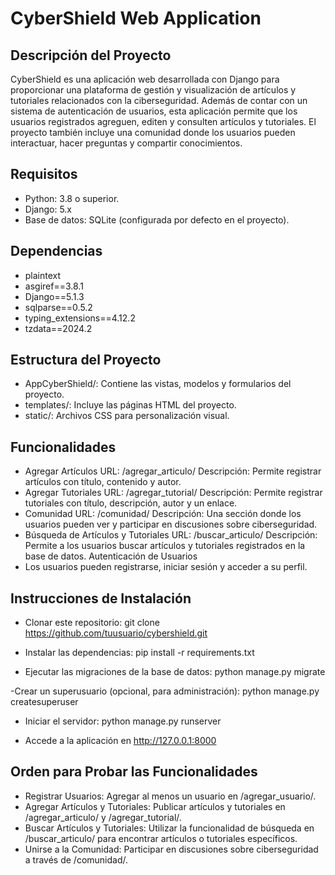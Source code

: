 # CyberShield Web Application

## Descripción del Proyecto
CyberShield es una aplicación web desarrollada con Django para proporcionar una plataforma de gestión y visualización de artículos y tutoriales relacionados con la ciberseguridad. Además de contar con un sistema de autenticación de usuarios, esta aplicación permite que los usuarios registrados agreguen, editen y consulten artículos y tutoriales. El proyecto también incluye una comunidad donde los usuarios pueden interactuar, hacer preguntas y compartir conocimientos.

## Requisitos
- Python: 3.8 o superior.
- Django: 5.x
- Base de datos: SQLite (configurada por defecto en el proyecto).

## Dependencias
- plaintext
- asgiref==3.8.1
- Django==5.1.3
- sqlparse==0.5.2
- typing_extensions==4.12.2
- tzdata==2024.2
## Estructura del Proyecto
- AppCyberShield/: Contiene las vistas, modelos y formularios del proyecto.
- templates/: Incluye las páginas HTML del proyecto.
- static/: Archivos CSS para personalización visual.
## Funcionalidades
- Agregar Artículos
URL: /agregar_articulo/
Descripción: Permite registrar artículos con título, contenido y autor.
- Agregar Tutoriales
URL: /agregar_tutorial/
Descripción: Permite registrar tutoriales con título, descripción, autor y un enlace.
- Comunidad
URL: /comunidad/
Descripción: Una sección donde los usuarios pueden ver y participar en discusiones sobre ciberseguridad.
- Búsqueda de Artículos y Tutoriales
URL: /buscar_articulo/
Descripción: Permite a los usuarios buscar artículos y tutoriales registrados en la base de datos.
Autenticación de Usuarios
- Los usuarios pueden registrarse, iniciar sesión y acceder a su perfil.

## Instrucciones de Instalación
- Clonar este repositorio:
git clone https://github.com/tuusuario/cybershield.git
  
- Instalar las dependencias:
pip install -r requirements.txt

- Ejecutar las migraciones de la base de datos:
python manage.py migrate

-Crear un superusuario (opcional, para administración):
python manage.py createsuperuser

- Iniciar el servidor:
python manage.py runserver

- Accede a la aplicación en http://127.0.0.1:8000

## Orden para Probar las Funcionalidades
- Registrar Usuarios: Agregar al menos un usuario en /agregar_usuario/.
- Agregar Artículos y Tutoriales: Publicar artículos y tutoriales en /agregar_articulo/ y /agregar_tutorial/.
- Buscar Artículos y Tutoriales: Utilizar la funcionalidad de búsqueda en /buscar_articulo/ para encontrar artículos o tutoriales específicos.
- Unirse a la Comunidad: Participar en discusiones sobre ciberseguridad a través de /comunidad/.